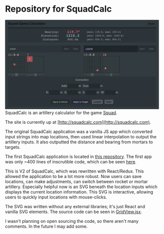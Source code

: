 # Repository for SquadCalc
![SquadCalc screenshot](/screenshot.png)
SquadCalc is an artillery calculator for the game [Squad](http://joinsquad.com/).

The site is currently up at [http://squadcalc.com](http://squadcalc.com).

The original SquadCalc application was a vanilla JS app which converted input strings into map locations, then used linear interpolation to output the artillery inputs. It also outputted the distance and bearing from mortars to targets.

The first SquadCalc application is located in [this repository](https://github.com/lorenmh/squadcalc). The first app was only ~400 lines of inscrutible code, which can be seen [here](https://github.com/lorenmh/squadcalc/blob/master/app.js).

This is V2 of SquadCalc, which was rewritten with React/Redux. This allowed the application to be a lot more robust. Now users can save locations, can make adjustments, can switch between rocket or mortar artillery. Especially helpful now is an SVG beneath the location inputs which displays the current location information. This SVG is interactive, allowing users to quickly input locations with mouse-clicks.

The SVG was written without any external libraries; it's just React and vanilla SVG elements. The source code can be seen in [GridView.jsx](https://github.com/lorenmh/sc-react/blob/master/src/containers/GridView.jsx).

I wasn't planning on open sourcing the code, so there aren't many comments. In the future I may add some.
